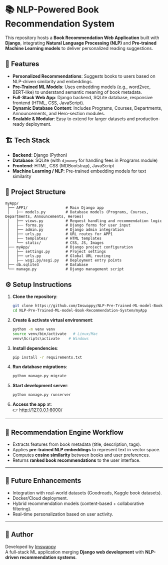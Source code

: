 # 📚 NLP-Powered Book Recommendation System

This repository hosts a **Book Recommendation Web Application** built with **Django**, integrating **Natural Language Processing (NLP)** and **Pre-trained Machine Learning models** to deliver personalized reading suggestions.  

## 🚀 Features
- **Personalized Recommendations**: Suggests books to users based on NLP-driven similarity and embeddings.  
- **Pre-Trained ML Models**: Uses embedding models (e.g., word2vec, BERT-like) to understand semantic meaning of book metadata.  
- **Full-Stack Web App**: Django backend, SQLite database, responsive frontend (HTML, CSS, JavaScript).  
- **Dynamic Database Content**: Includes Programs, Courses, Departments, Announcements, and Hero-section modules.  
- **Scalable & Modular**: Easy to extend for larger datasets and production-ready deployment.  

## 🏗️ Tech Stack
- **Backend**: Django (Python)  
- **Database**: SQLite (with `djmoney` for handling fees in Programs module)  
- **Frontend**: HTML, CSS (MDBootstrap), JavaScript  
- **Machine Learning / NLP**: Pre-trained embedding models for text similarity  

## 📂 Project Structure
```
myApp/
 ├── APP1/                 # Main Django app
 │   ├── models.py         # Database models (Programs, Courses, Departments, Announcements, Heroes)
 │   ├── views.py          # Request handling and recommendation logic
 │   ├── forms.py          # Django forms for user input
 │   ├── admin.py          # Django admin integration
 │   ├── urls.py           # URL routes for APP1
 │   ├── templates/        # HTML templates
 │   └── static/           # CSS, JS, Images
 ├── myApp/                # Django project configuration
 │   ├── settings.py       # Project settings
 │   ├── urls.py           # Global URL routing
 │   ├── wsgi.py/asgi.py   # Deployment entry points
 ├── db.sqlite3            # Database
 └── manage.py             # Django management script
```

## ⚙️ Setup Instructions

1. **Clone the repository**:
   ```bash
   git clone https://github.com/Imswappy/NLP-Pre-Trained-ML-model-Book-Recommendation-System.git
   cd NLP-Pre-Trained-ML-model-Book-Recommendation-System/myApp
   ```

2. **Create & activate virtual environment**:
   ```bash
   python -m venv venv
   source venv/bin/activate   # Linux/Mac
   venv\Scripts\activate    # Windows
   ```

3. **Install dependencies**:
   ```bash
   pip install -r requirements.txt
   ```

4. **Run database migrations**:
   ```bash
   python manage.py migrate
   ```

5. **Start development server**:
   ```bash
   python manage.py runserver
   ```

6. **Access the app** at:  
   👉 http://127.0.0.1:8000/

---

## 🧠 Recommendation Engine Workflow
- Extracts features from book metadata (title, description, tags).  
- Applies **pre-trained NLP embeddings** to represent text in vector space.  
- Computes **cosine similarity** between books and user preferences.  
- Returns **ranked book recommendations** to the user interface.  

---

## 🔮 Future Enhancements
- Integration with real-world datasets (Goodreads, Kaggle book datasets).  
- Docker/Cloud deployment.  
- Hybrid recommendation models (content-based + collaborative filtering).  
- Real-time personalization based on user activity.  

---

## 📌 Author
Developed by [Imswappy](https://github.com/Imswappy)  
A full-stack ML application merging **Django web development** with **NLP-driven recommendation systems**.
